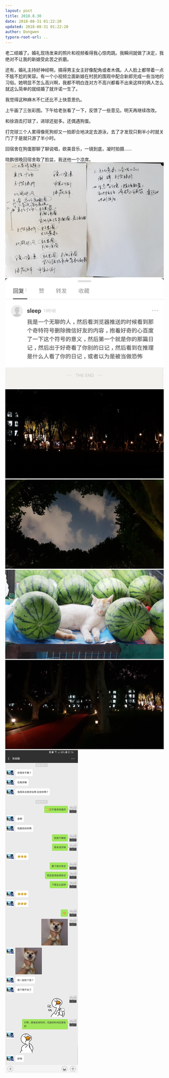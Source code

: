 ```yaml
---
layout: post
title: 2018.8.30
date: 2018-08-31 01:22:20
updated: 2018-08-31 01:22:20
author: Dongwen
typora-root-url: ..
---
```




老二结婚了。婚礼现场发来的照片和视频看得我心惊肉跳。我瞬间就做了决定，我绝对不让我的新娘受此苦之折磨。

还有，婚礼主持好神经啊，搞得男主女主好像配角或者木偶。人人脸上都带着一点不尴不尬的笑容。有一个小视频立面新娘在村民的围观中配合新郎完成一些当地的习俗。她明显不怎么高兴啊，我都不明白连对方不高兴都看不出来这样的俩人怎么就这么简单的就结婚了就许诺一生了。

我觉得这种麻木不仁还比不上快意恩仇。

上午画了三张彩图。下午给老张看了一下，反馈了一些意见。明天再继续改改。

和徐涵去打球了，进球还挺多。还偶遇狗蛋。

打完球三个人累得像死狗却又一拍即合地决定去游泳，去了才发现只剩半小时就关门了于是就只游了半小时。

回宿舍在狗蛋那聊了聊说唱，欧美音乐，一镜到底，凝时拍摄……

晓鹏很晚回宿舍取了脸盆，我送他一个凉席。
       ![](/img/in-post/x53584724.jpg)
![](/img/in-post/x53584727.jpg)
![](/img/in-post/x53584730.jpg)
![](/img/in-post/x53584726.jpg)
![](/img/in-post/x53584731.jpg)
![](/img/in-post/x53584723.jpg)
![](/img/in-post/x53584732.jpg)
